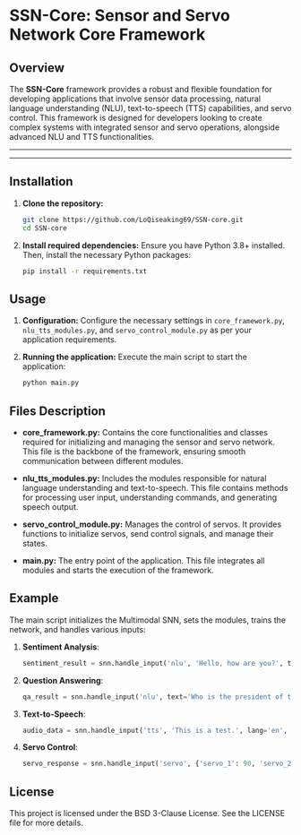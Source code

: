 # **SSN-Core: Sensor and Servo Network Core Framework**

## **Overview**
The **SSN-Core** framework provides a robust and flexible foundation for developing applications that involve sensor data processing, natural language understanding (NLU), text-to-speech (TTS) capabilities, and servo control. This framework is designed for developers looking to create complex systems with integrated sensor and servo operations, alongside advanced NLU and TTS functionalities.

___


___

## **Installation**

1. **Clone the repository:**
   ```sh
   git clone https://github.com/LoQiseaking69/SSN-core.git
   cd SSN-core
   ```

2. **Install required dependencies:**
   Ensure you have Python 3.8+ installed. Then, install the necessary Python packages:
   ```sh
   pip install -r requirements.txt
   ```

## **Usage**

1. **Configuration:**
   Configure the necessary settings in `core_framework.py`, `nlu_tts_modules.py`, and `servo_control_module.py` as per your application requirements.

2. **Running the application:**
   Execute the main script to start the application:
   ```sh
   python main.py
   ```

## **Files Description**

- **core_framework.py:** Contains the core functionalities and classes required for initializing and managing the sensor and servo network. This file is the backbone of the framework, ensuring smooth communication between different modules.

- **nlu_tts_modules.py:** Includes the modules responsible for natural language understanding and text-to-speech. This file contains methods for processing user input, understanding commands, and generating speech output.

- **servo_control_module.py:** Manages the control of servos. It provides functions to initialize servos, send control signals, and manage their states.

- **main.py:** The entry point of the application. This file integrates all modules and starts the execution of the framework.

## **Example**

The main script initializes the Multimodal SNN, sets the modules, trains the network, and handles various inputs:

1. **Sentiment Analysis**:
    ```python
    sentiment_result = snn.handle_input('nlu', 'Hello, how are you?', task='sentiment')
    ```

2. **Question Answering**:
    ```python
    qa_result = snn.handle_input('nlu', text='Who is the president of the United States?', task='qa', context='Joe Biden is the president of the United States.')
    ```

3. **Text-to-Speech**:
    ```python
    audio_data = snn.handle_input('tts', 'This is a test.', lang='en', slow=False)
    ```

4. **Servo Control**:
    ```python
    servo_response = snn.handle_input('servo', {'servo_1': 90, 'servo_2': 45})
    ```

## **License**

This project is licensed under the BSD 3-Clause License. See the LICENSE file for more details.
